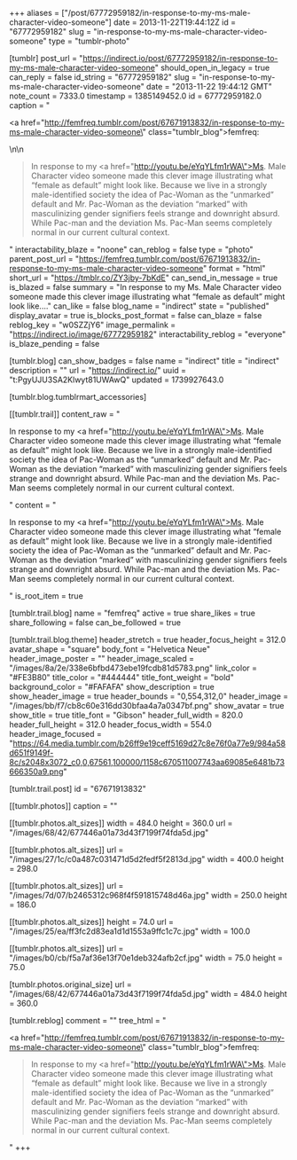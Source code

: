 +++
aliases = ["/post/67772959182/in-response-to-my-ms-male-character-video-someone"]
date = 2013-11-22T19:44:12Z
id = "67772959182"
slug = "in-response-to-my-ms-male-character-video-someone"
type = "tumblr-photo"

[tumblr]
post_url = "https://indirect.io/post/67772959182/in-response-to-my-ms-male-character-video-someone"
should_open_in_legacy = true
can_reply = false
id_string = "67772959182"
slug = "in-response-to-my-ms-male-character-video-someone"
date = "2013-11-22 19:44:12 GMT"
note_count = 7333.0
timestamp = 1385149452.0
id = 67772959182.0
caption = "<p><a href=\"http://femfreq.tumblr.com/post/67671913832/in-response-to-my-ms-male-character-video-someone\" class=\"tumblr_blog\">femfreq</a>:</p>\n\n<blockquote><p>In response to my <a href=\"http://youtu.be/eYqYLfm1rWA\">Ms. Male Character video</a> someone made this clever image illustrating what “female as default” might look like. Because we live in a strongly male-identified society the idea of Pac-Woman as the “unmarked” default and Mr. Pac-Woman as the deviation “marked” with masculinizing gender signifiers feels strange and downright absurd. While Pac-man and the deviation Ms. Pac-Man seems completely normal in our current cultural context.</p></blockquote>"
interactability_blaze = "noone"
can_reblog = false
type = "photo"
parent_post_url = "https://femfreq.tumblr.com/post/67671913832/in-response-to-my-ms-male-character-video-someone"
format = "html"
short_url = "https://tmblr.co/ZY3jby-7bKdE"
can_send_in_message = true
is_blazed = false
summary = "In response to my Ms. Male Character video someone made this clever image illustrating what “female as default” might look like...."
can_like = false
blog_name = "indirect"
state = "published"
display_avatar = true
is_blocks_post_format = false
can_blaze = false
reblog_key = "w0SZZjY6"
image_permalink = "https://indirect.io/image/67772959182"
interactability_reblog = "everyone"
is_blaze_pending = false

[tumblr.blog]
can_show_badges = false
name = "indirect"
title = "indirect"
description = ""
url = "https://indirect.io/"
uuid = "t:PgyUJU3SA2Klwyt81UWAwQ"
updated = 1739927643.0

[tumblr.blog.tumblrmart_accessories]

[[tumblr.trail]]
content_raw = "<p>In response to my <a href=\"http://youtu.be/eYqYLfm1rWA\">Ms. Male Character video</a> someone made this clever image illustrating what “female as default” might look like. Because we live in a strongly male-identified society the idea of Pac-Woman as the “unmarked” default and Mr. Pac-Woman as the deviation “marked” with masculinizing gender signifiers feels strange and downright absurd. While Pac-man and the deviation Ms. Pac-Man seems completely normal in our current cultural context.</p>"
content = "<p>In response to my <a href=\"http://youtu.be/eYqYLfm1rWA\">Ms. Male Character video</a> someone made this clever image illustrating what &ldquo;female as default&rdquo; might look like. Because we live in a strongly male-identified society the idea of Pac-Woman as the &ldquo;unmarked&rdquo; default and Mr. Pac-Woman as the deviation &ldquo;marked&rdquo; with masculinizing gender signifiers feels strange and downright absurd. While Pac-man and the deviation Ms. Pac-Man seems completely normal in our current cultural context.</p>"
is_root_item = true

[tumblr.trail.blog]
name = "femfreq"
active = true
share_likes = true
share_following = false
can_be_followed = true

[tumblr.trail.blog.theme]
header_stretch = true
header_focus_height = 312.0
avatar_shape = "square"
body_font = "Helvetica Neue"
header_image_poster = ""
header_image_scaled = "/images/8a/2e/338e6bfbd473ebe19fcdb81d5783.png"
link_color = "#FE3B80"
title_color = "#444444"
title_font_weight = "bold"
background_color = "#FAFAFA"
show_description = true
show_header_image = true
header_bounds = "0,554,312,0"
header_image = "/images/bb/f7/cb8c60e316dd30bfaa4a7a0347bf.png"
show_avatar = true
show_title = true
title_font = "Gibson"
header_full_width = 820.0
header_full_height = 312.0
header_focus_width = 554.0
header_image_focused = "https://64.media.tumblr.com/b26ff9e19ceff5169d27c8e76f0a77e9/984a58d651f9149f-8c/s2048x3072_c0,0,67561,100000/1158c670511007743aa69085e6481b73666350a9.png"

[tumblr.trail.post]
id = "67671913832"

[[tumblr.photos]]
caption = ""

[[tumblr.photos.alt_sizes]]
width = 484.0
height = 360.0
url = "/images/68/42/677446a01a73d43f7199f74fda5d.jpg"

[[tumblr.photos.alt_sizes]]
url = "/images/27/1c/c0a487c031471d5d2fedf5f2813d.jpg"
width = 400.0
height = 298.0

[[tumblr.photos.alt_sizes]]
url = "/images/7d/07/b2465312c968f4f591815748d46a.jpg"
width = 250.0
height = 186.0

[[tumblr.photos.alt_sizes]]
height = 74.0
url = "/images/25/ea/ff3fc2d83ea1d1d1553a9ffc1c7c.jpg"
width = 100.0

[[tumblr.photos.alt_sizes]]
url = "/images/b0/cb/f5a7af36e13f70e1deb324afb2cf.jpg"
width = 75.0
height = 75.0

[tumblr.photos.original_size]
url = "/images/68/42/677446a01a73d43f7199f74fda5d.jpg"
width = 484.0
height = 360.0

[tumblr.reblog]
comment = ""
tree_html = "<p><a href=\"http://femfreq.tumblr.com/post/67671913832/in-response-to-my-ms-male-character-video-someone\" class=\"tumblr_blog\">femfreq</a>:</p><blockquote><p>In response to my <a href=\"http://youtu.be/eYqYLfm1rWA\">Ms. Male Character video</a> someone made this clever image illustrating what “female as default” might look like. Because we live in a strongly male-identified society the idea of Pac-Woman as the “unmarked” default and Mr. Pac-Woman as the deviation “marked” with masculinizing gender signifiers feels strange and downright absurd. While Pac-man and the deviation Ms. Pac-Man seems completely normal in our current cultural context.</p></blockquote>"
+++
